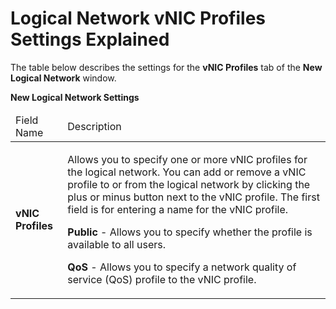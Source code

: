 # Logical Network vNIC Profiles Settings Explained

The table below describes the settings for the **vNIC Profiles** tab of the **New Logical Network** window.

**New Logical Network Settings**

<table>
 <thead>
  <tr>
   <td>Field Name</td>
   <td>Description</td>
  </tr>
 </thead>
 <tbody>
  <tr>
   <td><b>vNIC Profiles</b></td>
   <td>
    <p>Allows you to specify one or more vNIC profiles for the logical network. You can add or remove a vNIC profile to or from the logical network by clicking the plus or minus button next to the vNIC profile. The first field is for entering a name for the vNIC profile.</p>
    <p><b>Public</b> - Allows you to specify whether the profile is available to all users.</p>
    <p><b>QoS</b> - Allows you to specify a network quality of service (QoS) profile to the vNIC profile.</p>
   </td>
  </tr>
 </tbody>
</table>
